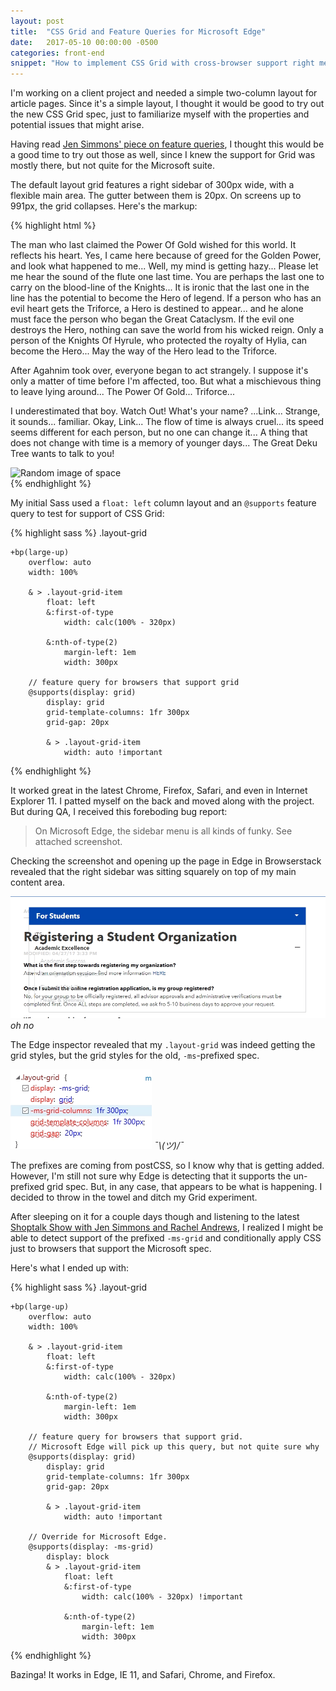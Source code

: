 ```yaml
---
layout: post
title:  "CSS Grid and Feature Queries for Microsoft Edge"
date:   2017-05-10 00:00:00 -0500
categories: front-end
snippet: "How to implement CSS Grid with cross-browser support right meow."
---
```


I'm working on a client project and needed a simple two-column layout for article pages. Since it's a simple layout, I thought it would be good to try out the new CSS Grid spec, just to familiarize myself with the properties and potential issues that might arise.

Having read [Jen Simmons' piece on feature queries](https://hacks.mozilla.org/2016/08/using-feature-queries-in-css/), I thought this would be a good time to try out those as well, since I knew the support for Grid was mostly there, but not quite for the Microsoft suite.

The default layout grid features a right sidebar of 300px wide, with a flexible main area. The gutter between them is 20px. On screens up to 991px, the grid collapses. Here's the markup:

{% highlight html %}
<div class="layout-grid">
 <div class="layout-grid-item">
    <p>The man who last claimed the Power Of Gold wished for this world. It reflects his heart. Yes, I came here because of greed for the Golden Power, and look what happened to me... Well, my mind is getting hazy... Please let me hear the sound of the flute one last time. You are perhaps the last one to carry on the blood-line of the Knights... It is ironic that the last one in the line has the potential to become the Hero of legend. If a person who has an evil heart gets the Triforce, a Hero is destined to appear... and he alone must face the person who began the Great Cataclysm. If the evil one destroys the Hero, nothing can save the world from his wicked reign. Only a person of the Knights Of Hyrule, who protected the royalty of Hylia, can become the Hero... May the way of the Hero lead to the Triforce. </p><p>After Agahnim took over, everyone began to act strangely. I suppose it's only a matter of time before I'm affected, too. But what a mischievous thing to leave lying around... The Power Of Gold... Triforce... </p><p>I underestimated that boy. Watch Out! What's your name? ...Link... Strange, it sounds... familiar. Okay, Link... The flow of time is always cruel... its speed seems different for each person, but no one can change it... A thing that does not change with time is a memory of younger days... The Great Deku Tree wants to talk to you! </p>
 </div>
 <div class="layout-grid-item">
     <img src="http://spaceholder.cc/300x200" alt="Random image of space" />
 </div>
</div>
{% endhighlight %}


My initial Sass used a `float: left` column layout and an `@supports` feature query to test for support of CSS Grid:

{% highlight sass %}
.layout-grid

    +bp(large-up)
        overflow: auto
        width: 100%

        & > .layout-grid-item
            float: left
            &:first-of-type
                width: calc(100% - 320px)

            &:nth-of-type(2)
                margin-left: 1em
                width: 300px

        // feature query for browsers that support grid
        @supports(display: grid)
            display: grid
            grid-template-columns: 1fr 300px
            grid-gap: 20px

            & > .layout-grid-item
                width: auto !important

{% endhighlight %}


It worked great in the latest Chrome, Firefox, Safari, and even in Internet Explorer 11. I patted myself on the back and moved along with the project. But during QA, I received this foreboding bug report:

> On Microsoft Edge, the sidebar menu is all kinds of funky. See attached screenshot.

Checking the screenshot and opening up the page in Edge in Browserstack revealed that the right sidebar was sitting squarely on top of my main content area.

![Screenshot of my sidebar chilling on top of my main content area](/assets/img/grid/edge-grid.png)
*oh no*

The Edge inspector revealed that my `.layout-grid` was indeed getting the grid styles, but the grid styles for the old, `-ms`-prefixed spec.

![Screenshot of the Microsoft Edge inspector](/assets/img/grid/edge-grid-inspector.png)
*¯\\_(ツ)_/¯*

The prefixes are coming from postCSS, so I know why that is getting added. However, I'm still not sure why Edge is detecting that it supports the un-prefixed grid spec. But, in any case, that appears to be what is happening. I decided to throw in the towel and ditch my Grid experiment.

After sleeping on it for a couple days though and listening to the latest [Shoptalk Show with Jen Simmons and Rachel Andrews](http://shoptalkshow.com/episodes/262-css-grid-rachel-andrew-jen-simmons/), I realized I might be able to detect support of the prefixed `-ms-grid` and conditionally apply CSS just to browsers that support the Microsoft spec.

Here's what I ended up with:

{% highlight sass %}
.layout-grid

    +bp(large-up)
        overflow: auto
        width: 100%

        & > .layout-grid-item
            float: left
            &:first-of-type
                width: calc(100% - 320px)

            &:nth-of-type(2)
                margin-left: 1em
                width: 300px

        // feature query for browsers that support grid.
        // Microsoft Edge will pick up this query, but not quite sure why
        @supports(display: grid)
            display: grid
            grid-template-columns: 1fr 300px
            grid-gap: 20px

            & > .layout-grid-item
                width: auto !important

        // Override for Microsoft Edge.
        @supports(display: -ms-grid)
            display: block
            & > .layout-grid-item
                float: left
                &:first-of-type
                    width: calc(100% - 320px) !important

                &:nth-of-type(2)
                    margin-left: 1em
                    width: 300px
{% endhighlight %}

Bazinga! It works in Edge, IE 11, and Safari, Chrome, and Firefox.
